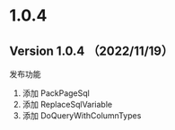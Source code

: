 # 1.0.4

## Version 1.0.4 （2022/11/19）

发布功能

1. 添加 PackPageSql
2. 添加 ReplaceSqlVariable
3. 添加 DoQueryWithColumnTypes